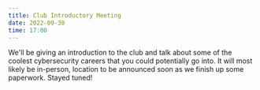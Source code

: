 ```yaml
---
title: Club Introductory Meeting
date: 2022-09-30
time: 17:00
---
```


We'll be giving an introduction to the club and talk about some of the coolest cybersecurity careers that you could potentially go into. It will most likely be in-person, location to be announced soon as we finish up some paperwork. Stayed tuned!
